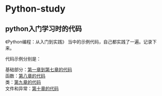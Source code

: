 # Python-study
## python入门学习时的代码

《Python编程：从入门到实践》 当中的示例代码，自己都实践了一遍。记录下来。  

代码示例分别是：  

基础部分：[第一章到第七章的代码](https://github.com/Sherry-co/PythonCode/tree/master/chapter1-chapter7)  
函数：[第八章的代码](https://github.com/Sherry-co/PythonCode/tree/master/chapter8)  
类：[第九章的代码](https://github.com/Sherry-co/PythonCode/tree/master/chapter9)  
文件和异常：[第十章的代码](https://github.com/Sherry-co/PythonCode/tree/master/chapter10)